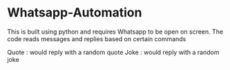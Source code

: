 # Whatsapp-Automation
This is built using python and requires Whatsapp to be open on screen. The code reads messages and replies based on certain commands

Quote : would reply with a random quote
Joke : would reply with a random joke
